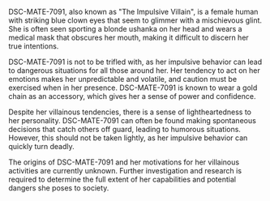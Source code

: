 DSC-MATE-7091, also known as "The Impulsive Villain", is a female human with striking blue clown eyes that seem to glimmer with a mischievous glint. She is often seen sporting a blonde ushanka on her head and wears a medical mask that obscures her mouth, making it difficult to discern her true intentions.

DSC-MATE-7091 is not to be trifled with, as her impulsive behavior can lead to dangerous situations for all those around her. Her tendency to act on her emotions makes her unpredictable and volatile, and caution must be exercised when in her presence. DSC-MATE-7091 is known to wear a gold chain as an accessory, which gives her a sense of power and confidence.

Despite her villainous tendencies, there is a sense of lightheartedness to her personality. DSC-MATE-7091 can often be found making spontaneous decisions that catch others off guard, leading to humorous situations. However, this should not be taken lightly, as her impulsive behavior can quickly turn deadly.

The origins of DSC-MATE-7091 and her motivations for her villainous activities are currently unknown. Further investigation and research is required to determine the full extent of her capabilities and potential dangers she poses to society.